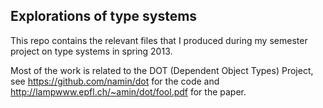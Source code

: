 Explorations of type systems
----------------------------

This repo contains the relevant files that I produced
during my semester project on type systems in spring 2013.

Most of the work is related to the DOT (Dependent Object Types) Project,
see https://github.com/namin/dot for the code and http://lampwww.epfl.ch/~amin/dot/fool.pdf
for the paper.


